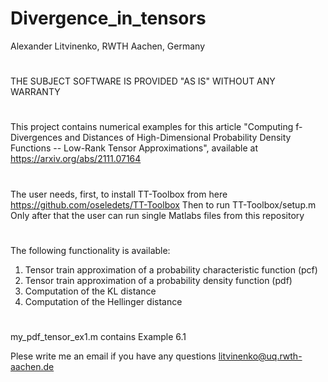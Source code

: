 # Divergence_in_tensors
Alexander Litvinenko, RWTH Aachen, Germany
#
THE SUBJECT SOFTWARE IS PROVIDED "AS IS" WITHOUT ANY WARRANTY
#
This project contains numerical examples for this article "Computing f-Divergences and Distances of High-Dimensional Probability Density Functions -- Low-Rank Tensor Approximations", available at https://arxiv.org/abs/2111.07164
#
The user needs, first, to install TT-Toolbox from here https://github.com/oseledets/TT-Toolbox 
Then to run TT-Toolbox/setup.m
Only after that the user can run single Matlabs files from this repository
#
The following functionality is available:
1. Tensor train approximation of a probability characteristic function (pcf)
2. Tensor train approximation of a probability density function (pdf)
3. Computation of the KL distance
4. Computation of the Hellinger distance
#

my_pdf_tensor_ex1.m contains Example 6.1


Plese write me an email if you have any questions litvinenko@uq.rwth-aachen.de
